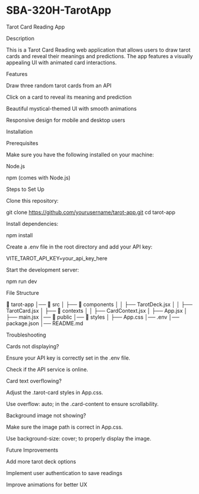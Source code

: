 # SBA-320H-TarotApp
 
Tarot Card Reading App

Description

This is a Tarot Card Reading web application that allows users to draw tarot cards and reveal their meanings and predictions. The app features a visually appealing UI with animated card interactions.

Features

Draw three random tarot cards from an API

Click on a card to reveal its meaning and prediction

Beautiful mystical-themed UI with smooth animations

Responsive design for mobile and desktop users

Installation

Prerequisites

Make sure you have the following installed on your machine:

Node.js

npm (comes with Node.js)

Steps to Set Up

Clone this repository:

git clone https://github.com/yourusername/tarot-app.git
cd tarot-app

Install dependencies:

npm install

Create a .env file in the root directory and add your API key:

VITE_TAROT_API_KEY=your_api_key_here

Start the development server:

npm run dev

File Structure

📂 tarot-app
│── 📂 src
│   ├── 📂 components
│   │   ├── TarotDeck.jsx
│   │   ├── TarotCard.jsx
│   ├── 📂 contexts
│   │   ├── CardContext.jsx
│   ├── App.jsx
│   ├── main.jsx
│── 📂 public
│── 📂 styles
│   ├── App.css
│── .env
│── package.json
│── README.md

Troubleshooting

Cards not displaying?

Ensure your API key is correctly set in the .env file.

Check if the API service is online.

Card text overflowing?

Adjust the .tarot-card styles in App.css.

Use overflow: auto; in the .card-content to ensure scrollability.

Background image not showing?

Make sure the image path is correct in App.css.

Use background-size: cover; to properly display the image.

Future Improvements

Add more tarot deck options

Implement user authentication to save readings

Improve animations for better UX

